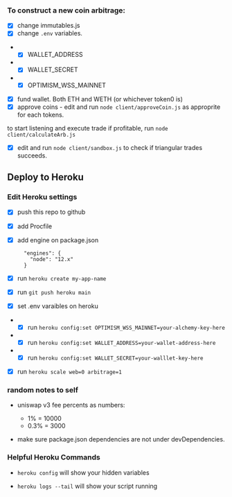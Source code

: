### To construct a new coin arbitrage:

- [x] change immutables.js
- [x] change `.env` variables.
- - [x] WALLET_ADDRESS
- - [x] WALLET_SECRET
- - [x] OPTIMISM_WSS_MAINNET

- [x] fund wallet. Both ETH and WETH (or whichever token0 is)
- [x] approve coins - edit and run `node client/approveCoin.js` as approprite for each tokens.

to start listening and execute trade if profitable,
run `node client/calculateArb.js`

- [x] edit and run `node client/sandbox.js` to check if triangular trades succeeds.

## Deploy to Heroku

### Edit Heroku settings

- [x] push this repo to github
- [x] add Procfile
- [x] add engine on package.json

  ```
    "engines": {
      "node": "12.x"
    }
  ```

- [x] run `heroku create my-app-name`
- [x] run `git push heroku main`
- [x] set .env varaibles on heroku
- - [x] run `heroku config:set OPTIMISM_WSS_MAINNET=your-alchemy-key-here`
- - [x] run `heroku config:set WALLET_ADDRESS=your-wallet-address-here`
- - [x] run `heroku config:set WALLET_SECRET=your-walllet-key-here`

- [x] run `heroku scale web=0 arbitrage=1`

### random notes to self

- uniswap v3 fee percents as numbers:

  - 1% = 10000
  - 0.3% = 3000

- make sure package.json dependencies are not under devDependencies.

### Helpful Heroku Commands

- `heroku config` will show your hidden variables

- `heroku logs --tail` will show your script running
